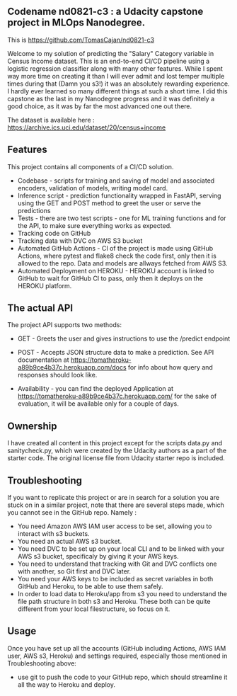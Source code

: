 ## Codename nd0821-c3 : a Udacity capstone project in MLOps Nanodegree.

This is https://github.com/TomasCajan/nd0821-c3

Welcome to my solution of predicting the "Salary" Category variable in Census Income dataset.
This is an end-to-end CI/CD pipeline using a logistic regression classifier along with many other features.
While I spent way more time on creating it than I will ever admit and lost temper multiple times during that (Damn you s3!) it was an absolutely rewarding experience. I hardly ever learned so many different things at such a short time.
I did this capstone as the last in my Nanodegree progress and it was definitely a good choice, as it was by far the most advanced one out there.

The dataset is available here : https://archive.ics.uci.edu/dataset/20/census+income

## Features

This project contains all components of a CI/CD solution.
- Codebase - scripts for training and saving of model and associated encoders, validation of models, writing model card. 
- Inference script - prediction functionality wrapped in FastAPI, serving using the GET and POST method to greet the user or serve the predictions
- Tests - there are two test scripts - one for ML training functions and for the API, to make sure everything works as expected.
- Tracking code on GitHub
- Tracking data with DVC on AWS S3 bucket
- Automated GitHub Actions - CI of the project is made using GitHub Actions, where pytest and flake8 check the code first, only then it is allowed to the repo. Data and models are allways fetched from AWS S3.
- Automated Deployment on HEROKU - HEROKU account is linked to GitHub to wait for GitHub CI to pass, only then it deploys on the HEROKU platform.

## The actual API
The project API supports two methods:
- GET - Greets the user and gives instructions to use the /predict endpoint
- POST - Accepts JSON structure data to make a prediction. See API documentation at https://tomatheroku-a89b9ce4b37c.herokuapp.com/docs   for info about how query and responses should look like.

- Availability - you can find the deployed Application at https://tomatheroku-a89b9ce4b37c.herokuapp.com/  for the sake of evaluation, it will be available only for a couple of days.

## Ownership
I have created all content in this project except for the scripts data.py and sanitycheck.py, which were created by the Udacity authors as a part of the starter code.
The original license file from Udacity starter repo is included.

## Troubleshooting
If you want to replicate this project or are in search for a solution you are stuck on in a similar project, note that there are several steps made, which you cannot see in the GitHub repo. Namely :
- You need Amazon AWS IAM user access to be set, allowing you to interact with s3 buckets.
- You need an actual AWS s3 bucket.
- You need DVC to be set up on your local CLI and to be linked with your AWS s3 bucket, specificaly by giving it your AWS keys.
- You need to understand that tracking with Git and DVC conflicts one with another, so Git first and DVC later.
- You need your AWS keys to be included as secret variables in both GitHub and Heroku, to be able to use them safely.
- In order to load data to Heroku/app from s3 you need to understand the file path structure in both s3 and Heroku. These both can be quite different from your local filestructure, so focus on it.

## Usage
Once you have set up all the accounts (GitHub including Actions, AWS IAM user, AWS s3, Heroku) and settings required, especially those mentioned in Troubleshooting above:
- use git to push the code to your GitHub repo, which should streamline it all the way to Heroku and deploy.
